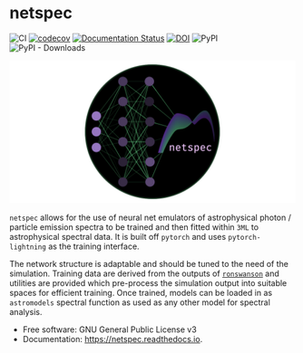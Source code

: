 # netspec
![CI](https://github.com/grburgess/netspec/workflows/CI/badge.svg?branch=master)
[![codecov](https://codecov.io/gh/grburgess/netspec/branch/master/graph/badge.svg)](https://codecov.io/gh/grburgess/netspec)
[![Documentation Status](https://readthedocs.org/projects/netspec/badge/?version=latest)](https://netspec.readthedocs.io/en/latest/?badge=latest)
[![DOI](https://zenodo.org/badge/DOI/10.5281/zenodo.3372456.svg)](https://doi.org/10.5281/zenodo.3372456)
![PyPI](https://img.shields.io/pypi/v/netspec)
![PyPI - Downloads](https://img.shields.io/pypi/dm/netspec)

![alt text](https://raw.githubusercontent.com/grburgess/netspec/master/docs/media/logo.png)

`netspec` allows for the use of neural net emulators of astrophysical photon /
particle emission spectra to be trained and then fitted within `3ML` to
astrophysical spectral data. It is built off `pytorch` and uses `pytorch-lightning`
as the training interface.

The network structure is adaptable and should be tuned to the need of the
simulation. Training data are derived from the outputs of
[`ronswanson`](http://jmichaelburgess.com/ronswanson/index.html) and utilities are
provided which pre-process the simulation output into suitable spaces for
efficient training. Once trained, models can be loaded in as `astromodels`
spectral function as used as any other model for spectral analysis.


* Free software: GNU General Public License v3
* Documentation: https://netspec.readthedocs.io.
